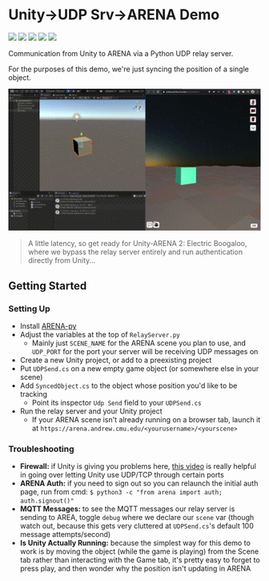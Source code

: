 # Unity→UDP Srv→ARENA Demo
<img src="https://img.shields.io/badge/python-3.9-blue" /> <img src="https://img.shields.io/badge/unity-2019.4.18f1-blue"> <img src="https://img.shields.io/badge/arena-0.1.18-blue" /> <img src="https://img.shields.io/badge/maintained%3F-yes-green" /> <img src="https://img.shields.io/github/issues/OliviaLynn/Unity-UDP-ARENA-Demo" />

 Communication from Unity to ARENA via a Python UDP relay server. 
 
 For the purposes of this demo, we're just syncing the position of a single object.

<img src="https://raw.githubusercontent.com/OliviaLynn/Unity-UDP-ARENA-Demo/main/video3.gif" />

>A little latency, so get ready for Unity-ARENA 2: Electric Boogaloo, where we bypass the relay server entirely and run authentication directly from Unity...

## Getting Started

### Setting Up
- Install [ARENA-py](https://github.com/conix-center/ARENA-py)
- Adjust the variables at the top of `RelayServer.py`
    - Mainly just `SCENE_NAME` for the ARENA scene you plan to use, and `UDP_PORT` for the port your server will be receiving UDP messages on
- Create a new Unity project, or add to a preexisting project
- Put `UDPSend.cs` on a new empty game object (or somewhere else in your scene)
- Add `SyncedObject.cs` to the object whose position you'd like to be tracking
    - Point its inspector `Udp Send` field to your `UDPSend.cs`
- Run the relay server and your Unity project
    - If your ARENA scene isn't already running on a browser tab, launch it at `https://arena.andrew.cmu.edu/<yourusername>/<yourscene>`

### Troubleshooting
- **Firewall:** if Unity is giving you problems here, [this video](https://www.youtube.com/watch?v=gVA-NvX_aR8&t=5s) is really helpful in going over letting Unity use UDP/TCP through certain ports
- **ARENA Auth:** if you need to sign out so you can relaunch the initial auth page, run from cmd:  `$ python3 -c "from arena import auth; auth.signout()"`
- **MQTT Messages:** to see the MQTT messages our relay server is sending to AREA, toggle `debug` where we declare our `scene` var (though watch out, because this gets very cluttered at `UDPSend.cs`'s default 100 message attempts/second)
- **Is Unity Actually Running:** because the simplest way for this demo to work is by moving the object (while the game is playing) from the Scene tab rather than interacting with the Game tab, it's pretty easy to forget to press play, and then wonder why the position isn't updating in ARENA


